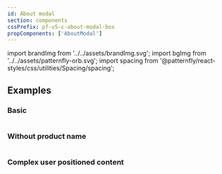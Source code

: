 ```yaml
---
id: About modal
section: components
cssPrefix: pf-v5-c-about-modal-box
propComponents: ['AboutModal']
---
```

import brandImg from '../../assets/brandImg.svg';
import bgImg from '../../assets/patternfly-orb.svg';
import spacing from '@patternfly/react-styles/css/utilities/Spacing/spacing';

## Examples
### Basic
```ts file="./AboutModalBasic.tsx"
```

### Without product name
```ts file="./AboutModalWithoutProductName.tsx"
```

### Complex user positioned content
```ts file="./AboutModalComplexUserPositionedContent.tsx"
```


